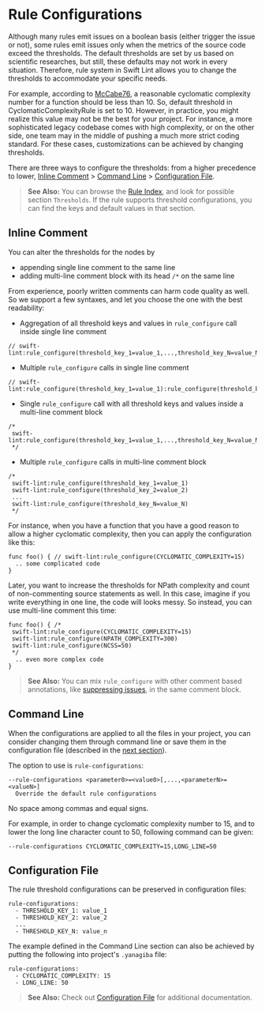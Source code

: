 # Rule Configurations

Although many rules emit issues on a boolean basis (either trigger the issue or not),
some rules emit issues only when the metrics of the source code exceed the thresholds.
The default thresholds are set by us based on scientific researches, but still, these defaults may not work in every situation.
Therefore, rule system in Swift Lint allows you to change the thresholds to accommodate your specific needs.

For example, according to [McCabe76](http://www.literateprogramming.com/mccabe.pdf), a reasonable cyclomatic complexity number for a function should be less than 10. So, default threshold in CyclomaticComplexityRule is set to 10. However, in practice, you might realize this value may not be the best for your project. For instance, a more sophisticated legacy codebase comes with high complexity, or on the other side, one team may in the middle of pushing a much more strict coding standard. For these cases, customizations can be achieved by changing thresholds.

There are three ways to configure the thresholds: from a higher precedence to lower, [Inline Comment](#inline-comment) > [Command Line](#command-line) > [Configuration File](#configuration-file).

> **See Also:** You can browse the [Rule Index](Rules),
and look for possible section `Thresholds`.
If the rule supports threshold configurations,
you can find the keys and default values in that section.

## Inline Comment

You can alter the thresholds for the nodes by

- appending single line comment to the same line
- adding multi-line comment block with its head `/*` on the same line

From experience, poorly written comments can harm code quality as well.
So we support a few syntaxes,
and let you choose the one with the best readability:

- Aggregation of all threshold keys and values in `rule_configure` call inside single line comment

```
// swift-lint:rule_configure(threshold_key_1=value_1,...,threshold_key_N=value_N)
```

- Multiple `rule_configure` calls in single line comment

```
// swift-lint:rule_configure(threshold_key_1=value_1):rule_configure(threshold_key_2=value_2):...:rule_configure(threshold_key_N=value_N)
```

- Single `rule_configure` call with all threshold keys and values inside a multi-line comment block

```
/*
 swift-lint:rule_configure(threshold_key_1=value_1,...,threshold_key_N=value_N)
 */
```

- Multiple `rule_configure` calls in multi-line comment block

```
/*
 swift-lint:rule_configure(threshold_key_1=value_1)
 swift-lint:rule_configure(threshold_key_2=value_2)
 ...
 swift-lint:rule_configure(threshold_key_N=value_N)
 */
```

For instance, when you have a function that you have a good reason to allow a higher cyclomatic complexity, then you can apply the configuration like this:

```
func foo() { // swift-lint:rule_configure(CYCLOMATIC_COMPLEXITY=15)
  .. some complicated code
}

```

Later, you want to increase the thresholds for NPath complexity and count of non-commenting source statements as well.
In this case, imagine if you write everything in one line,
the code will looks messy. So instead, you can use multi-line comment this time:

```
func foo() { /*
 swift-lint:rule_configure(CYCLOMATIC_COMPLEXITY=15)
 swift-lint:rule_configure(NPATH_COMPLEXITY=300)
 swift-lint:rule_configure(NCSS=50)
 */
  .. even more complex code
}
```

> **See Also:** You can mix `rule_configure` with other comment based annotations, like [suppressing issues](SuppressIssues.md), in the same comment block.

## Command Line

When the configurations are applied to all the files in your project, you can consider changing them through command line or save them in the configuration file (described in the [next section](#configuration-file)).

The option to use is `rule-configurations`:

```
--rule-configurations <parameter0>=<value0>[,...,<parameterN>=<valueN>]
  Override the default rule configurations
```

No space among commas and equal signs.

For example, in order to change cyclomatic complexity number to 15, and to lower the long line character count to 50, following command can be given:

```
--rule-configurations CYCLOMATIC_COMPLEXITY=15,LONG_LINE=50
```

## Configuration File

The rule threshold configurations can be preserved in configuration files:

```
rule-configurations:
  - THRESHOLD_KEY_1: value_1
  - THRESHOLD_KEY_2: value_2
  ...
  - THRESHOLD_KEY_N: value_n
```

The example defined in the Command Line section can also be achieved by putting the following into project's `.yanagiba` file:

```
rule-configurations:
  - CYCLOMATIC_COMPLEXITY: 15
  - LONG_LINE: 50
```

> **See Also:** Check out [Configuration File](DotYanagibaFile.md) for additional documentation.
